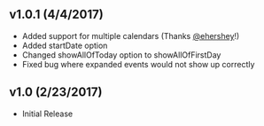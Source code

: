 ## v1.0.1 (4/4/2017)
* Added support for multiple calendars (Thanks [@ehershey](https://github.com/ehershey)!)
* Added startDate option
* Changed showAllOfToday option to showAllOfFirstDay
* Fixed bug where expanded events would not show up correctly

## v1.0 (2/23/2017)
* Initial Release
